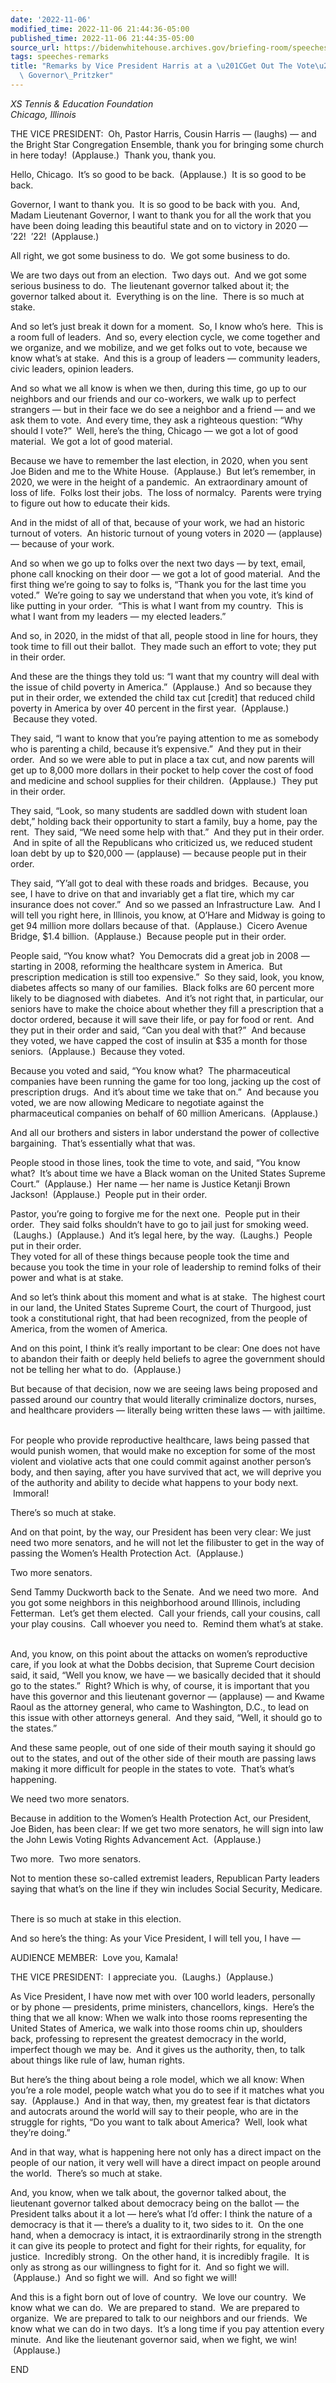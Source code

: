 ```yaml
---
date: '2022-11-06'
modified_time: 2022-11-06 21:44:36-05:00
published_time: 2022-11-06 21:44:35-05:00
source_url: https://bidenwhitehouse.archives.gov/briefing-room/speeches-remarks/2022/11/06/remarks-by-vice-president-harris-at-a-get-out-the-vote-event-with-governor-pritzker/
tags: speeches-remarks
title: "Remarks by Vice President Harris at a \u201CGet Out The Vote\u201D Event with\
  \ Governor\_Pritzker"
---
```

 
*XS Tennis & Education Foundation  
Chicago, Illinois*

THE VICE PRESIDENT:  Oh, Pastor Harris, Cousin Harris — (laughs) — and
the Bright Star Congregation Ensemble, thank you for bringing some
church in here today!  (Applause.)  Thank you, thank you.    
  
Hello, Chicago.  It’s so good to be back.  (Applause.)  It is so good to
be back.    
  
Governor, I want to thank you.  It is so good to be back with you.  And,
Madam Lieutenant Governor, I want to thank you for all the work that you
have been doing leading this beautiful state and on to victory in 2020 —
’22!  ’22!  (Applause.)   
  
All right, we got some business to do.  We got some business to do.    
  
We are two days out from an election.  Two days out.  And we got some
serious business to do.  The lieutenant governor talked about it; the
governor talked about it.  Everything is on the line.  There is so much
at stake.    
  
And so let’s just break it down for a moment.  So, I know who’s here.
 This is a room full of leaders.  And so, every election cycle, we come
together and we organize, and we mobilize, and we get folks out to vote,
because we know what’s at stake.  And this is a group of leaders —
community leaders, civic leaders, opinion leaders.    
  
And so what we all know is when we then, during this time, go up to our
neighbors and our friends and our co-workers, we walk up to perfect
strangers — but in their face we do see a neighbor and a friend — and we
ask them to vote.  And every time, they ask a righteous question: “Why
should I vote?”  Well, here’s the thing, Chicago — we got a lot of good
material.  We got a lot of good material.    
  
Because we have to remember the last election, in 2020, when you sent
Joe Biden and me to the White House.  (Applause.)  But let’s remember,
in 2020, we were in the height of a pandemic.  An extraordinary amount
of loss of life.  Folks lost their jobs.  The loss of normalcy.  Parents
were trying to figure out how to educate their kids.    
  
And in the midst of all of that, because of your work, we had an
historic turnout of voters.  An historic turnout of young voters in 2020
— (applause) — because of your work.  
  
And so when we go up to folks over the next two days — by text, email,
phone call knocking on their door — we got a lot of good material.  And
the first thing we’re going to say to folks is, “Thank you for the last
time you voted.”  We’re going to say we understand that when you vote,
it’s kind of like putting in your order.  “This is what I want from my
country.  This is what I want from my leaders — my elected leaders.”   
  
And so, in 2020, in the midst of that all, people stood in line for
hours, they took time to fill out their ballot.  They made such an
effort to vote; they put in their order.    
  
And these are the things they told us: “I want that my country will deal
with the issue of child poverty in America.”  (Applause.)  And so
because they put in their order, we extended the child tax cut
\[credit\] that reduced child poverty in America by over 40 percent in
the first year.  (Applause.)  Because they voted.   
  
They said, “I want to know that you’re paying attention to me as
somebody who is parenting a child, because it’s expensive.”  And they
put in their order.  And so we were able to put in place a tax cut, and
now parents will get up to 8,000 more dollars in their pocket to help
cover the cost of food and medicine and school supplies for their
children.  (Applause.)  They put in their order.  
  
They said, “Look, so many students are saddled down with student loan
debt,” holding back their opportunity to start a family, buy a home, pay
the rent.  They said, “We need some help with that.”  And they put in
their order.  And in spite of all the Republicans who criticized us, we
reduced student loan debt by up to $20,000 — (applause) — because people
put in their order.    
  
They said, “Y’all got to deal with these roads and bridges.  Because,
you see, I have to drive on that and invariably get a flat tire, which
my car insurance does not cover.”  And so we passed an Infrastructure
Law.  And I will tell you right here, in Illinois, you know, at O’Hare
and Midway is going to get 94 million more dollars because of that.
 (Applause.)  Cicero Avenue Bridge, $1.4 billion.  (Applause.)  Because
people put in their order.    
  
People said, “You know what?  You Democrats did a great job in 2008 —
starting in 2008, reforming the healthcare system in America.  But
prescription medication is still too expensive.”  So they said, look,
you know, diabetes affects so many of our families.  Black folks are 60
percent more likely to be diagnosed with diabetes.  And it’s not right
that, in particular, our seniors have to make the choice about whether
they fill a prescription that a doctor ordered, because it will save
their life, or pay for food or rent.  And they put in their order and
said, “Can you deal with that?”  And because they voted, we have capped
the cost of insulin at $35 a month for those seniors.  (Applause.)
 Because they voted.    
  
Because you voted and said, “You know what?  The pharmaceutical
companies have been running the game for too long, jacking up the cost
of prescription drugs.  And it’s about time we take that on.”  And
because you voted, we are now allowing Medicare to negotiate against the
pharmaceutical companies on behalf of 60 million Americans.  (Applause.)
   
  
And all our brothers and sisters in labor understand the power of
collective bargaining.  That’s essentially what that was.    
  
People stood in those lines, took the time to vote, and said, “You know
what?  It’s about time we have a Black woman on the United States
Supreme Court.”  (Applause.)  Her name — her name is Justice Ketanji
Brown Jackson!  (Applause.)  People put in their order.    
  
Pastor, you’re going to forgive me for the next one.  People put in
their order.  They said folks shouldn’t have to go to jail just for
smoking weed.  (Laughs.)  (Applause.)  And it’s legal here, by the way.
 (Laughs.)  People put in their order.    
They voted for all of these things because people took the time and
because you took the time in your role of leadership to remind folks of
their power and what is at stake.  

And so let’s think about this moment and what is at stake.  The highest
court in our land, the United States Supreme Court, the court of
Thurgood, just took a constitutional right, that had been recognized,
from the people of America, from the women of America.    
  
And on this point, I think it’s really important to be clear: One does
not have to abandon their faith or deeply held beliefs to agree the
government should not be telling her what to do.  (Applause.)    
  
But because of that decision, now we are seeing laws being proposed and
passed around our country that would literally criminalize doctors,
nurses, and healthcare providers — literally being written these laws —
with jailtime.    
  
For people who provide reproductive healthcare, laws being passed that
would punish women, that would make no exception for some of the most
violent and violative acts that one could commit against another
person’s body, and then saying, after you have survived that act, we
will deprive you of the authority and ability to decide what happens to
your body next.  Immoral!  
  
There’s so much at stake.   
  
And on that point, by the way, our President has been very clear: We
just need two more senators, and he will not let the filibuster to get
in the way of passing the Women’s Health Protection Act.  (Applause.)
   
  
Two more senators.    
  
Send Tammy Duckworth back to the Senate.  And we need two more.  And you
got some neighbors in this neighborhood around Illinois, including
Fetterman.  Let’s get them elected.  Call your friends, call your
cousins, call your play cousins.  Call whoever you need to.  Remind them
what’s at stake.    
  
And, you know, on this point about the attacks on women’s reproductive
care, if you look at what the Dobbs decision, that Supreme Court
decision said, it said, “Well you know, we have — we basically decided
that it should go to the states.”  Right? Which is why, of course, it is
important that you have this governor and this lieutenant governor —
(applause) — and Kwame Raoul as the attorney general, who came to
Washington, D.C., to lead on this issue with other attorneys general.
 And they said, “Well, it should go to the states.”    
  
And these same people, out of one side of their mouth saying it should
go out to the states, and out of the other side of their mouth are
passing laws making it more difficult for people in the states to vote.
 That’s what’s happening.    
  
We need two more senators.    
  
Because in addition to the Women’s Health Protection Act, our President,
Joe Biden, has been clear: If we get two more senators, he will sign
into law the John Lewis Voting Rights Advancement Act.  (Applause.)    
  
Two more.  Two more senators.    
  
Not to mention these so-called extremist leaders, Republican Party
leaders saying that what’s on the line if they win includes Social
Security, Medicare.    
  
There is so much at stake in this election.    
  
And so here’s the thing: As your Vice President, I will tell you, I have
—  
  
AUDIENCE MEMBER:  Love you, Kamala!  
  
THE VICE PRESIDENT:  I appreciate you.  (Laughs.)  (Applause.)   
  
As Vice President, I have now met with over 100 world leaders,
personally or by phone — presidents, prime ministers, chancellors,
kings.  Here’s the thing that we all know: When we walk into those rooms
representing the United States of America, we walk into those rooms chin
up, shoulders back, professing to represent the greatest democracy in
the world, imperfect though we may be.  And it gives us the authority,
then, to talk about things like rule of law, human rights.    
  
But here’s the thing about being a role model, which we all know: When
you’re a role model, people watch what you do to see if it matches what
you say.  (Applause.)  And in that way, then, my greatest fear is that
dictators and autocrats around the world will say to their people, who
are in the struggle for rights, “Do you want to talk about America?
 Well, look what they’re doing.”    
  
And in that way, what is happening here not only has a direct impact on
the people of our nation, it very well will have a direct impact on
people around the world.  There’s so much at stake.    
  
And, you know, when we talk about, the governor talked about, the
lieutenant governor talked about democracy being on the ballot — the
President talks about it a lot — here’s what I’d offer: I think the
nature of a democracy is that it — there’s a duality to it, two sides to
it.  On the one hand, when a democracy is intact, it is extraordinarily
strong in the strength it can give its people to protect and fight for
their rights, for equality, for justice.  Incredibly strong.  On the
other hand, it is incredibly fragile.  It is only as strong as our
willingness to fight for it.  And so fight we will.  (Applause.)  And so
fight we will.  And so fight we will!    
  
And this is a fight born out of love of country.  We love our country.
 We know what we can do.  We are prepared to stand.  We are prepared to
organize.  We are prepared to talk to our neighbors and our friends.  We
know what we can do in two days.  It’s a long time if you pay attention
every minute.  And like the lieutenant governor said, when we fight, we
win!  (Applause.)    
  
END
